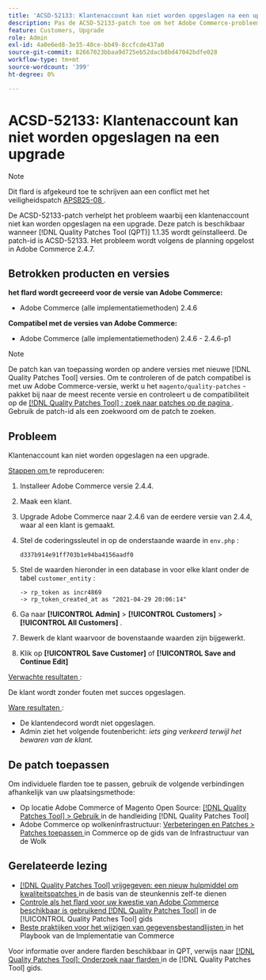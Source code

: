 ```yaml
---
title: 'ACSD-52133: Klantenaccount kan niet worden opgeslagen na een upgrade'
description: Pas de ACSD-52133-patch toe om het Adobe Commerce-probleem op te lossen, waarbij een klantenaccount niet kan worden opgeslagen na een upgrade.
feature: Customers, Upgrade
role: Admin
exl-id: 4a0e6ed8-3e35-40ce-bb49-8ccfcde437a0
source-git-commit: 82667023bbaa9d725eb52dacb8bd47042bdfe028
workflow-type: tm+mt
source-wordcount: '399'
ht-degree: 0%

---
```


# ACSD-52133: Klantenaccount kan niet worden opgeslagen na een upgrade

>[!NOTE]
>
>Dit flard is afgekeurd toe te schrijven aan een conflict met het veiligheidspatch [ APSB25-08 ](https://experienceleague.adobe.com/en/docs/commerce-knowledge-base/kb/troubleshooting/known-issues-patches-attached/security-update-available-for-adobe-commerce-apsb25-08).

De ACSD-52133-patch verhelpt het probleem waarbij een klantenaccount niet kan worden opgeslagen na een upgrade. Deze patch is beschikbaar wanneer [!DNL Quality Patches Tool (QPT)] 1.1.35 wordt geïnstalleerd. De patch-id is ACSD-52133. Het probleem wordt volgens de planning opgelost in Adobe Commerce 2.4.7.

## Betrokken producten en versies

**het flard wordt gecreeerd voor de versie van Adobe Commerce:**

* Adobe Commerce (alle implementatiemethoden) 2.4.6

**Compatibel met de versies van Adobe Commerce:**

* Adobe Commerce (alle implementatiemethoden) 2.4.6 - 2.4.6-p1

>[!NOTE]
>
>De patch kan van toepassing worden op andere versies met nieuwe [!DNL Quality Patches Tool] versies. Om te controleren of de patch compatibel is met uw Adobe Commerce-versie, werkt u het `magento/quality-patches` -pakket bij naar de meest recente versie en controleert u de compatibiliteit op de [[!DNL Quality Patches Tool] : zoek naar patches op de pagina ](https://experienceleague.adobe.com/tools/commerce-quality-patches/index.html) . Gebruik de patch-id als een zoekwoord om de patch te zoeken.

## Probleem

Klantenaccount kan niet worden opgeslagen na een upgrade.

<u> Stappen om </u> te reproduceren:

1. Installeer Adobe Commerce versie 2.4.4.
1. Maak een klant.
1. Upgrade Adobe Commerce naar 2.4.6 van de eerdere versie van 2.4.4, waar al een klant is gemaakt.
1. Stel de coderingssleutel in op de onderstaande waarde in `env.php` :

   `d337b914e91ff703b1e94ba4156aadf0`

1. Stel de waarden hieronder in een database in voor elke klant onder de tabel `customer_entity` :

   ```
   -> rp_token as incr4869
   -> rp_token_created_at as "2021-04-29 20:06:14"
   ```

1. Ga naar **[!UICONTROL Admin]** > **[!UICONTROL Customers]** > **[!UICONTROL All Customers]** .
1. Bewerk de klant waarvoor de bovenstaande waarden zijn bijgewerkt.
1. Klik op **[!UICONTROL Save Customer]** of **[!UICONTROL Save and Continue Edit]**

<u> Verwachte resultaten </u>:

De klant wordt zonder fouten met succes opgeslagen.

<u> Ware resultaten </u>:

* De klantendecord wordt niet opgeslagen.
* Admin ziet het volgende foutenbericht: *iets ging verkeerd terwijl het bewaren van de klant.*

## De patch toepassen

Om individuele flarden toe te passen, gebruik de volgende verbindingen afhankelijk van uw plaatsingsmethode:

* Op locatie Adobe Commerce of Magento Open Source: [[!DNL Quality Patches Tool] > Gebruik ](/help/tools/quality-patches-tool/usage.md) in de handleiding [!DNL Quality Patches Tool]
* Adobe Commerce op wolkeninfrastructuur: [ Verbeteringen en Patches > Patches toepassen ](https://experienceleague.adobe.com/docs/commerce-cloud-service/user-guide/develop/upgrade/apply-patches.html) in Commerce op de gids van de Infrastructuur van de Wolk

## Gerelateerde lezing

* [[!DNL Quality Patches Tool]  vrijgegeven: een nieuw hulpmiddel om kwaliteitspatches ](https://experienceleague.adobe.com/en/docs/commerce-knowledge-base/kb/announcements/commerce-announcements/magento-quality-patches-released-new-tool-to-self-serve-quality-patches) in de basis van de steunkennis zelf-te dienen
* [ Controle als het flard voor uw kwestie van Adobe Commerce beschikbaar is gebruikend  [!DNL Quality Patches Tool]](/help/tools/quality-patches-tool/patches-available-in-qpt/check-patch-for-magento-issue-with-magento-quality-patches.md) in de [!UICONTROL Quality Patches Tool] gids
* [ Beste praktijken voor het wijzigen van gegevensbestandlijsten ](https://experienceleague.adobe.com/en/docs/commerce-operations/implementation-playbook/best-practices/development/modifying-core-and-third-party-tables#why-adobe-recommends-avoiding-modifications) in het Playbook van de Implementatie van Commerce

Voor informatie over andere flarden beschikbaar in QPT, verwijs naar [[!DNL Quality Patches Tool]: Onderzoek naar flarden ](https://experienceleague.adobe.com/tools/commerce-quality-patches/index.html) in de [!DNL Quality Patches Tool] gids.
